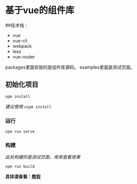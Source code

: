 # 基于vue的组件库

##技术栈：
- vue
- vue-cli
- webpack
- less
- vue-router

packages里面存放的是组件库源码。
examples里面是测试页面。



## 初始化项目
```
npm install
```
*建议使用 `cnpm install`*

### 运行
```
npm run serve
```

### 构建
*此处构建的是测试页面，用来查看效果*
```
npm run build
```

**具体请查看：[教程](https://www.notion.so/UI-1bb26f916e974946a9f7e57d6712a1cb)**